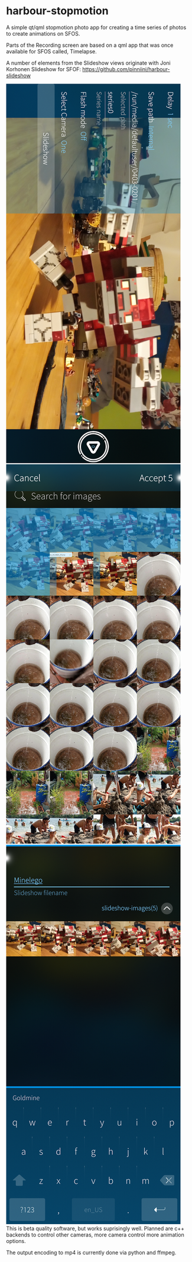 # harbour-stopmotion

A simple qt/qml stopmotion photo app for creating a time series of photos to create animations on SFOS.

Parts of the Recording screen are based on a qml app that was once available for SFOS called, Timelapse. 

A number of elements from the Slideshow views originate with Joni Korhonen Slideshow for SFOF:
https://github.com/pinniini/harbour-slideshow

![Screen2](screenshot-01.png)
![Screen1](screenshot-02.png)
![Screen1](screenshot-03.png)
This is beta quality software, but works suprisingly well. Planned are c++ backends to control other cameras,
more camera control more animation options.

The output encoding to mp4 is currently done via python and ffmpeg.

